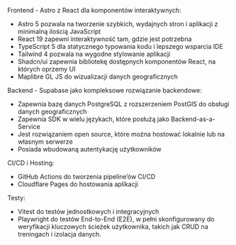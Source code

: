 Frontend - Astro z React dla komponentów interaktywnych:

- Astro 5 pozwala na tworzenie szybkich, wydajnych stron i aplikacji z minimalną ilością JavaScript
- React 19 zapewni interaktywność tam, gdzie jest potrzebna
- TypeScript 5 dla statycznego typowania kodu i lepszego wsparcia IDE
- Tailwind 4 pozwala na wygodne stylowanie aplikacji
- Shadcn/ui zapewnia bibliotekę dostępnych komponentów React, na których oprzemy UI
- Maplibre GL JS do wizualizacji danych geograficznych

Backend - Supabase jako kompleksowe rozwiązanie backendowe:

- Zapewnia bazę danych PostgreSQL z rozszerzeniem PostGIS do obsługi danych geograficznych
- Zapewnia SDK w wielu językach, które posłużą jako Backend-as-a-Service
- Jest rozwiązaniem open source, które można hostować lokalnie lub na własnym serwerze
- Posiada wbudowaną autentykację użytkowników

CI/CD i Hosting:

- GitHub Actions do tworzenia pipeline’ów CI/CD
- Cloudflare Pages do hostowania aplikacji

Testy:

- Vitest do testów jednostkowych i integracyjnych
- Playwright do testów End-to-End (E2E), w pełni skonfigurowany do weryfikacji kluczowych ścieżek użytkownika, takich jak CRUD na treningach i izolacja danych.
